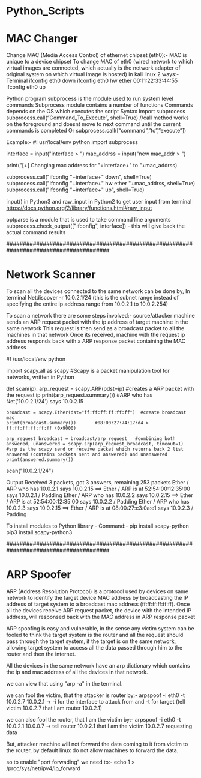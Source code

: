 # Python_Scripts

# MAC Changer  

Change MAC (Media Access Control) of ethernet chipset (eth0):-
MAC is unique to a device chipset
To change MAC of eth0 (wired network to which virtual images are connected, which actually is the network adapter of original system on which virtual image is hosted) in kali linux
2 ways:-
Terminal 
ifconfig eth0 down
ifconfig eth0 hw ether 00:11:22:33:44:55
ifconfig eth0 up

Python program
subprocess is the module used to run system level commands
Subprocess module contains a number of functions
Commands depends on the OS which executes the script
Syntax
Import subprocess
subprocess.call(“Command_To_Execute”, shell=True)  //call method works on the foreground and doesnt move to next command until the current commands is completed
Or
subprocess.call([“command”,”to”,”execute”])

Example:-
#! usr/local/env python
import subprocess

interface = input("interface > ")
mac_addrss = input("new mac_addr > ")

print("[+] Changing mac address for "+interface+" to "+mac_addrss)

subprocess.call("ifconfig "+interface+" down", shell=True)
subprocess.call("ifconfig "+interface+" hw ether "+mac_addrss, shell=True)
subprocess.call("ifconfig "+interface+" up", shell=True)

input() in Python3 and raw_input in Python2 to get user input from terminal https://docs.python.org/2/library/functions.html#raw_input

optparse is a module that is used to take command line arguments
subprocess.check_output(["ifconfig", interface]) - this will give back the actual command results


#######################################################################################

# Network Scanner
To scan all the devices connected to the same network can be done by, In terminal
Netdiscover -r 10.0.2.1/24 (this is the subnet range instead of specifying the entire ip address range from 10.0.2.1 to 10.0.2.254)

To scan a network there are some steps involved:-
source/attacker machine sends an ARP request packet with the ip address of target machine in the same network
This request is then send as a broadcast packet to all the machines in that network
Once its received, machine with the request ip address responds back with a ARP response packet containing the MAC address

#! /usr/local/env python

import scapy.all as scapy  #Scapy is a packet manipulation tool for networks, written in Python

def scan(ip):
    arp_request = scapy.ARP(pdst=ip)  #creates a ARP packet with the request ip
    print(arp_request.summary())    #ARP who has Net('10.0.2.1/24') says 10.0.2.15
    
    broadcast = scapy.Ether(dst="ff:ff:ff:ff:ff:ff")  #create broadcast mac
    print(broadcast.summary())       #08:00:27:74:17:d4 > ff:ff:ff:ff:ff:ff (0x9000)

    arp_request_broadcast = broadcast/arp_request   #combining both
    answered, unanswered = scapy.srp(arp_request_broadcast, timeout=1) #srp is the scapy send or receive packet which returns back 2 list answered (contains packets sent and answered) and unanswered
    print(answered.summary()) 

scan("10.0.2.1/24")

Output
Received 3 packets, got 3 answers, remaining 253 packets
Ether / ARP who has 10.0.2.1 says 10.0.2.15 ==> Ether / ARP is at 52:54:00:12:35:00 says 10.0.2.1 / Padding
Ether / ARP who has 10.0.2.2 says 10.0.2.15 ==> Ether / ARP is at 52:54:00:12:35:00 says 10.0.2.2 / Padding
Ether / ARP who has 10.0.2.3 says 10.0.2.15 ==> Ether / ARP is at 08:00:27:c3:0a:e1 says 10.0.2.3 / Padding


To install modules to Python library -
Command:- pip install scapy-python
	         pip3 install scapy-python3
		 

#######################################################################################

# ARP Spoofer

ARP (Address Resolution Protocol) is a protocol used by devices on same network to identify the target device MAC address by broadcasting the IP address of target system to a broadcast mac address (ff:ff:ff:ff:ff:ff). Once all the devices receive ARP request packet, the device with the intended IP address, will responsed back with the MAC address in ARP response packet

ARP spoofing is easy and vulnerable, in the sense any victim system can be fooled to think the target system is the router and all the request should pass through the target system, if the target is on the same network, allowing target system to access all the data passed through him to the router and then the internet.

All the devices in the same network have an arp dictionary which contains the ip and mac address of all the devices in that network.

we can view that using "arp -a" in the terminal.

we can fool the victim, that the attacker is router by:-
arpspoof -i eth0 -t 10.0.2.7 10.0.2.1 -> -i for the interface to attack from and -t for target (tell victim 10.0.2.7 that I am router 10.0.2.1)

we can also fool the router, that I am the victim by:-
arpspoof -i eth0 -t 10.0.2.1 10.0.0.7 -> tell router 10.0.2.1 that I am the victim 10.0.2.7 requesting data

But, attacker machine will not forward the data coming to it from victim to the router, by default linux do not allow machines to forward the data.

so to enable "port forwading" we need to:-
echo 1 > /proc/sys/net/ipv4/ip_forward
